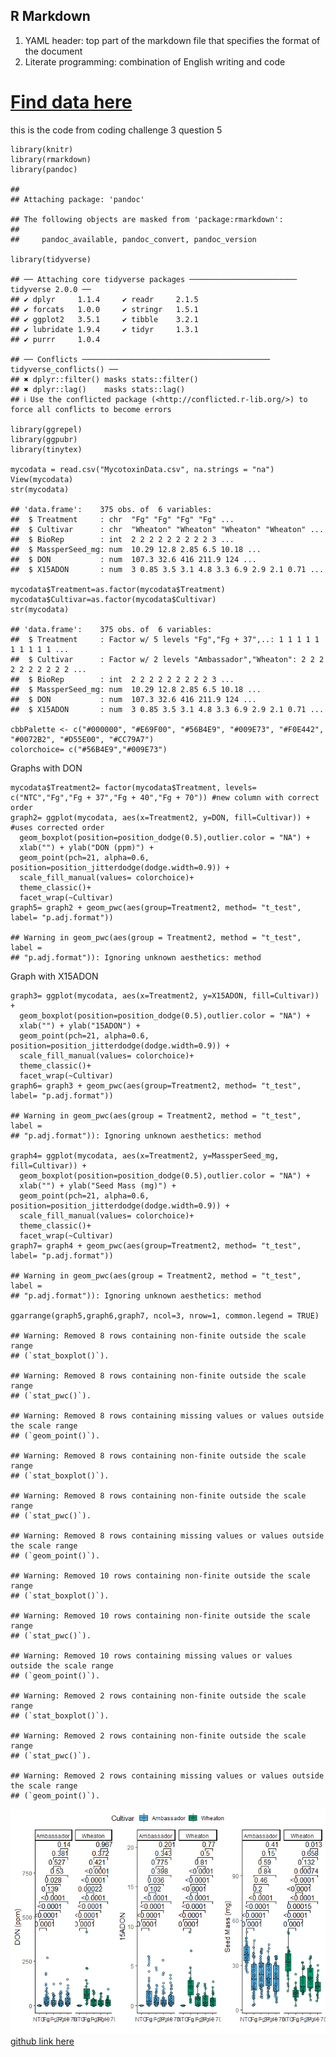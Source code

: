 ## R Markdown

1.  YAML header: top part of the markdown file that specifies the format
    of the document
2.  Literate programming: combination of English writing and code

# [Find data here](https://doi.org/10.1094/PDIS-06-21-1253-RE)

this is the code from coding challenge 3 question 5

    library(knitr)
    library(rmarkdown)
    library(pandoc)

    ## 
    ## Attaching package: 'pandoc'

    ## The following objects are masked from 'package:rmarkdown':
    ## 
    ##     pandoc_available, pandoc_convert, pandoc_version

    library(tidyverse)

    ## ── Attaching core tidyverse packages ──────────────────────── tidyverse 2.0.0 ──
    ## ✔ dplyr     1.1.4     ✔ readr     2.1.5
    ## ✔ forcats   1.0.0     ✔ stringr   1.5.1
    ## ✔ ggplot2   3.5.1     ✔ tibble    3.2.1
    ## ✔ lubridate 1.9.4     ✔ tidyr     1.3.1
    ## ✔ purrr     1.0.4

    ## ── Conflicts ────────────────────────────────────────── tidyverse_conflicts() ──
    ## ✖ dplyr::filter() masks stats::filter()
    ## ✖ dplyr::lag()    masks stats::lag()
    ## ℹ Use the conflicted package (<http://conflicted.r-lib.org/>) to force all conflicts to become errors

    library(ggrepel)
    library(ggpubr)
    library(tinytex)

    mycodata = read.csv("MycotoxinData.csv", na.strings = "na")
    View(mycodata)
    str(mycodata)

    ## 'data.frame':    375 obs. of  6 variables:
    ##  $ Treatment     : chr  "Fg" "Fg" "Fg" "Fg" ...
    ##  $ Cultivar      : chr  "Wheaton" "Wheaton" "Wheaton" "Wheaton" ...
    ##  $ BioRep        : int  2 2 2 2 2 2 2 2 2 3 ...
    ##  $ MassperSeed_mg: num  10.29 12.8 2.85 6.5 10.18 ...
    ##  $ DON           : num  107.3 32.6 416 211.9 124 ...
    ##  $ X15ADON       : num  3 0.85 3.5 3.1 4.8 3.3 6.9 2.9 2.1 0.71 ...

    mycodata$Treatment=as.factor(mycodata$Treatment)
    mycodata$Cultivar=as.factor(mycodata$Cultivar)
    str(mycodata)

    ## 'data.frame':    375 obs. of  6 variables:
    ##  $ Treatment     : Factor w/ 5 levels "Fg","Fg + 37",..: 1 1 1 1 1 1 1 1 1 1 ...
    ##  $ Cultivar      : Factor w/ 2 levels "Ambassador","Wheaton": 2 2 2 2 2 2 2 2 2 2 ...
    ##  $ BioRep        : int  2 2 2 2 2 2 2 2 2 3 ...
    ##  $ MassperSeed_mg: num  10.29 12.8 2.85 6.5 10.18 ...
    ##  $ DON           : num  107.3 32.6 416 211.9 124 ...
    ##  $ X15ADON       : num  3 0.85 3.5 3.1 4.8 3.3 6.9 2.9 2.1 0.71 ...

    cbbPalette <- c("#000000", "#E69F00", "#56B4E9", "#009E73", "#F0E442", "#0072B2", "#D55E00", "#CC79A7")
    colorchoice= c("#56B4E9","#009E73")

Graphs with DON

    mycodata$Treatment2= factor(mycodata$Treatment, levels= c("NTC","Fg","Fg + 37","Fg + 40","Fg + 70")) #new column with correct order
    graph2= ggplot(mycodata, aes(x=Treatment2, y=DON, fill=Cultivar)) + #uses corrected order
      geom_boxplot(position=position_dodge(0.5),outlier.color = "NA") +
      xlab("") + ylab("DON (ppm)") +
      geom_point(pch=21, alpha=0.6, position=position_jitterdodge(dodge.width=0.9)) +
      scale_fill_manual(values= colorchoice)+
      theme_classic()+
      facet_wrap(~Cultivar)
    graph5= graph2 + geom_pwc(aes(group=Treatment2, method= "t_test", label= "p.adj.format"))

    ## Warning in geom_pwc(aes(group = Treatment2, method = "t_test", label =
    ## "p.adj.format")): Ignoring unknown aesthetics: method

Graph with X15ADON

    graph3= ggplot(mycodata, aes(x=Treatment2, y=X15ADON, fill=Cultivar)) +
      geom_boxplot(position=position_dodge(0.5),outlier.color = "NA") +
      xlab("") + ylab("15ADON") +
      geom_point(pch=21, alpha=0.6, position=position_jitterdodge(dodge.width=0.9)) +
      scale_fill_manual(values= colorchoice)+
      theme_classic()+
      facet_wrap(~Cultivar)
    graph6= graph3 + geom_pwc(aes(group=Treatment2, method= "t_test", label= "p.adj.format"))

    ## Warning in geom_pwc(aes(group = Treatment2, method = "t_test", label =
    ## "p.adj.format")): Ignoring unknown aesthetics: method

    graph4= ggplot(mycodata, aes(x=Treatment2, y=MassperSeed_mg, fill=Cultivar)) +
      geom_boxplot(position=position_dodge(0.5),outlier.color = "NA") +
      xlab("") + ylab("Seed Mass (mg)") +
      geom_point(pch=21, alpha=0.6, position=position_jitterdodge(dodge.width=0.9)) +
      scale_fill_manual(values= colorchoice)+
      theme_classic()+
      facet_wrap(~Cultivar)
    graph7= graph4 + geom_pwc(aes(group=Treatment2, method= "t_test", label= "p.adj.format"))

    ## Warning in geom_pwc(aes(group = Treatment2, method = "t_test", label =
    ## "p.adj.format")): Ignoring unknown aesthetics: method

    ggarrange(graph5,graph6,graph7, ncol=3, nrow=1, common.legend = TRUE)

    ## Warning: Removed 8 rows containing non-finite outside the scale range
    ## (`stat_boxplot()`).

    ## Warning: Removed 8 rows containing non-finite outside the scale range
    ## (`stat_pwc()`).

    ## Warning: Removed 8 rows containing missing values or values outside the scale range
    ## (`geom_point()`).

    ## Warning: Removed 8 rows containing non-finite outside the scale range
    ## (`stat_boxplot()`).

    ## Warning: Removed 8 rows containing non-finite outside the scale range
    ## (`stat_pwc()`).

    ## Warning: Removed 8 rows containing missing values or values outside the scale range
    ## (`geom_point()`).

    ## Warning: Removed 10 rows containing non-finite outside the scale range
    ## (`stat_boxplot()`).

    ## Warning: Removed 10 rows containing non-finite outside the scale range
    ## (`stat_pwc()`).

    ## Warning: Removed 10 rows containing missing values or values outside the scale range
    ## (`geom_point()`).

    ## Warning: Removed 2 rows containing non-finite outside the scale range
    ## (`stat_boxplot()`).

    ## Warning: Removed 2 rows containing non-finite outside the scale range
    ## (`stat_pwc()`).

    ## Warning: Removed 2 rows containing missing values or values outside the scale range
    ## (`geom_point()`).

![](R-markdown-coding-challange_files/figure-markdown_strict/unnamed-chunk-5-1.png)
[github link
here](https://github.com/kingjad33/PLPA6820Class/tree/main/R%20markdown)
